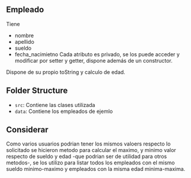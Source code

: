 ## Empleado
Tiene
 - nombre
 - apellido
 - sueldo
 - fecha_nacimietno
Cada atributo es privado, se los puede acceder y modificar por setter y getter, dispone además de un constructor.

Dispone de su propio toString y calculo de edad.

## Folder Structure
- `src`: Contiene las clases utilizada
- `data`: Contiene los empleados de ejemlo

## Considerar
Como varios usuarios podrian tener los mismos valoers respecto lo solicitado se hicieron metodo para calcular el maximo, y minimo valor respecto de sueldo y edad -que podrian ser de utilidad para otros metodos-, se los utilizo para listar todos los empleados con el mismo sueldo minimo-maximo y empleados con la misma edad minima-maxima.